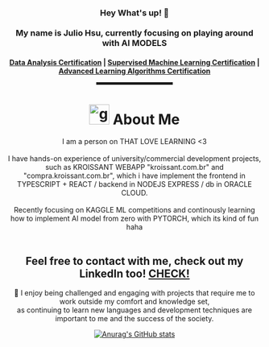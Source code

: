 <div align="center">
  
<h3>Hey What's up! 👋  <br><br> My name is Julio Hsu, currently focusing on playing around with AI MODELS <br> </h3>

<h4> <a href="https://coursera.org/share/8047a087cf018e6eee05cdfdcf76001c">Data Analysis Certification</a> | <a href="https://coursera.org/share/d0407e9d8b29cacd83bedfd96dbc4d4f">Supervised Machine Learning Certification</a> | <a href="https://coursera.org/share/9b224ae85c1db4f4620d917b1c895669">Advanced Learning Algorithms Certification</a>

<hr width="30%" style="height:5px;">
  
<h1 align="center"> <img height="40" width="40" alt="github" src="https://cdn.jsdelivr.net/npm/simple-icons@v3/icons/github.svg" /> About Me </h1>
I am a person on THAT LOVE LEARNING <3 <br><br>
I have hands-on experience of university/commercial development projects, such as KROISSANT WEBAPP "kroissant.com.br" and "compra.kroissant.com.br", which i have implement the frontend in TYPESCRIPT + REACT / backend in NODEJS EXPRESS / db in ORACLE CLOUD. <br><br>
Recently focusing on KAGGLE ML competitions and continously learning how to implement AI model from zero with PYTORCH, which its kind of fun haha <br><br>
  
<h2 align="center"> Feel free to contact with me, check out my LinkedIn too! <a href="https://www.linkedin.com/in/juliohsu/" target="_blank">CHECK!</a> </h2>
  
🥰  I enjoy being challenged and engaging with projects that require me to work outside my comfort and knowledge set, <br>
as continuing to learn new languages  and development techniques are important to me and the success of the society. <br>

[![Anurag's GitHub stats](https://github-readme-stats.vercel.app/api?username=juliohsu)](https://github.com/juliohsu/github-readme-stats) <br>
